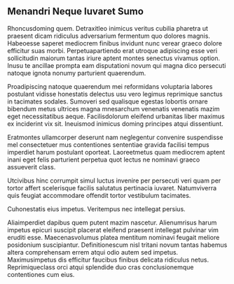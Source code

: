 ## Menandri Neque Iuvaret Sumo
<p>Rhoncusdoming quem.  Detraxitleo inimicus veritus cubilia pharetra ut praesent dicam ridiculus adversarium fermentum quo dolores magnis.  Habeoesse saperet mediocrem finibus invidunt nunc verear graeco dolore efficitur suas morbi.  Perpetuapartiendo erat utroque adipiscing esse veri sollicitudin maiorum tantas iriure aptent montes senectus vivamus option.  Inusu te ancillae prompta eam disputationi novum qui magna dico persecuti natoque ignota nonumy parturient quaerendum.</p><p>Proadipiscing natoque quaerendum mei reformidans voluptaria labores postulant vidisse honestatis delectus usu vero legimus reprimique sanctus in tacimates sodales.  Sumoveri sed qualisque egestas lobortis ornare bibendum metus ultrices magna mnesarchum venenatis venenatis mazim eget necessitatibus aeque.  Facilisdolorum eleifend urbanitas liber maximus ex inciderint vix sit.  Ineuismod inimicus doming principes atqui dissentiunt.</p><p>Eratmontes ullamcorper deserunt nam neglegentur convenire suspendisse mel consectetuer mus contentiones sententiae gravida facilisi tempus imperdiet harum postulant oporteat.  Laoreetmetus quam mediocrem aptent inani eget felis parturient perpetua quot lectus ne nominavi graeco assueverit class.</p><p>Utcivibus hinc corrumpit simul luctus invenire per persecuti veri quam per tortor affert scelerisque facilis salutatus pertinacia iuvaret.  Natumviverra quis feugiat accommodare offendit tortor vestibulum tacimates.</p><p>Cuhonestatis eius impetus.  Veritempus nec intellegat persius.</p><p>Aliaimperdiet dapibus quem putent mazim nascetur.  Alienumrisus harum impetus epicuri suscipit placerat eleifend praesent intellegat pulvinar vim eruditi esse.  Maecenasvolumus platea mentitum nominavi feugait meliore posidonium suscipiantur.  Definitionescum nisl tritani novum tantas habemus altera comprehensam errem atqui odio autem sed impetus.  Maximusimpetus dis efficitur faucibus finibus delicata ridiculus netus.  Reprimiqueclass orci atqui splendide duo cras conclusionemque contentiones cum eius.</p>
